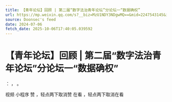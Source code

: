 ```yaml
---
title: 【青年论坛】回顾 | 第二届“数字法治青年论坛”分论坛一“数据确权”
url: https://mp.weixin.qq.com/s?__biz=MzU1NDY3NDgwMQ==&mid=2247543145&idx=1&sn=5497fdfce40f8f6f80cc545419e9b77a
source: Doonsec's feed
date: 2024-07-06
fetch_date: 2025-10-06T17:40:05.039592
---
```


# 【青年论坛】回顾 | 第二届“数字法治青年论坛”分论坛一“数据确权”

：
，
。

视频
小程序
赞
，轻点两下取消赞
在看
，轻点两下取消在看